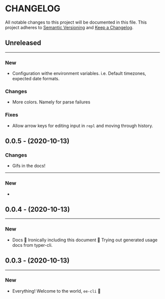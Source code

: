 # CHANGELOG

All notable changes to this project will be documented in this file.
This project adheres to [Semantic Versioning](http://semver.org/) and [Keep a Changelog](http://keepachangelog.com/).


## Unreleased
---

### New
* Configuration withe environment variables. i.e. Default timezones, expected date formats.

### Changes
* More colors. Namely for parse failures

### Fixes
* Allow arrow keys for editing input in `repl` and moving through history.

## 0.0.5 - (2020-10-13)

### Changes

* Gifs in the docs!

---

### New

*

## 0.0.4 - (2020-10-13)

---

### New

* Docs 📖 Ironically including this document 🤔 Trying out generated usage docs from typer-cli.


## 0.0.3 - (2020-10-13)
---

### New

* Everything! Welcome to the world, `ee-cli` 🎉
